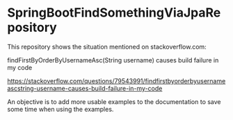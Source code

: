 # SpringBootFindSomethingViaJpaRepository


This repository shows the situation mentioned on stackoverflow.com:

findFirstByOrderByUsernameAsc(String username) causes build failure in my code

https://stackoverflow.com/questions/79543991/findfirstbyorderbyusernameascstring-username-causes-build-failure-in-my-code


An objective is to add more usable examples to the documentation to save some time when using the examples.
